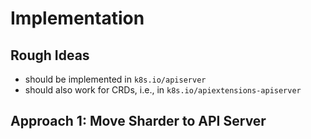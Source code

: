 # Implementation

## Rough Ideas

- should be implemented in `k8s.io/apiserver`
- should also work for CRDs, i.e., in `k8s.io/apiextensions-apiserver`

## Approach 1: Move Sharder to API Server
